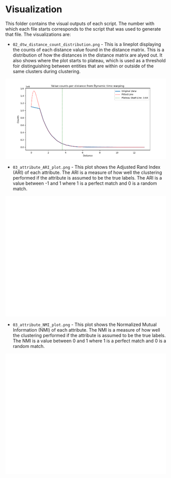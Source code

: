 # Visualization

This folder contains the visual outputs of each script. The number with which each file starts corresponds to the script that was used to generate that file. The visualizations are:

- `02_dtw_distance_count_distribution.png` - This is a lineplot displaying the counts of each distance value found in the distance matrix. This is a distribution of how the distances in the distance matrix are alyed out. It also shows where the plot starts to plateau, which is used as a threshold foir distinguishing between entities that are within or outside of the same clusters during clustering.

![02_dtw_distance_count_distribution.png](02_dtw_distance_count_distribution.png)


- `03_attribute_ARI_plot.png` - This plot shows the Adjusted Rand Index (ARI) of each attribute. The ARI is a measure of how well the clustering performed if the attribute is assumed to be the true labels. The ARI is a value between -1 and 1 where 1 is a perfect match and 0 is a random match.

![03_attribute_ARI_plot.png](03_attribute_ARI_plot.png)


- `03_attribute_NMI_plot.png` - This plot shows the Normalized Mutual Information (NMI) of each attribute. The NMI is a measure of how well the clustering performed if the attribute is assumed to be the true labels. The NMI is a value between 0 and 1 where 1 is a perfect match and 0 is a random match.

![03_attribute_NMI_plot.png](03_attribute_NMI_plot.png)